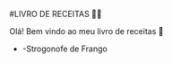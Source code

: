 #LIVRO DE RECEITAS :man_cook:


Olá! Bem vindo ao meu livro de receitas :wave:
 
  - -Strogonofe de Frango
